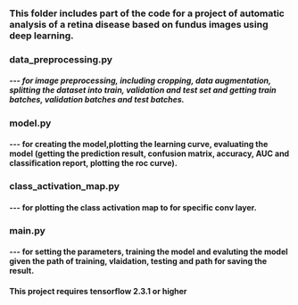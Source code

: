 ### This folder includes part of the code for a project of automatic analysis of a retina disease based on fundus images using deep learning.

### data_preprocessing.py 
##### --- for image preprocessing, including cropping, data augmentation, splitting the dataset into train, validation and test set and getting train batches, validation batches and test batches.

### model.py 
#### --- for creating the model,plotting the learning curve, evaluating the model (getting the prediction result, confusion matrix, accuracy, AUC and classification report, plotting the roc curve).

### class_activation_map.py
#### --- for plotting the class activation map to for specific conv layer. 

### main.py 
#### --- for setting the parameters, training the model and evaluting the model given the path of training, vlaidation, testing and path for saving the result.

#### This project requires tensorflow 2.3.1 or higher
